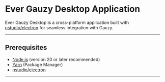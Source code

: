 # Ever Gauzy Desktop Application

Ever Gauzy Desktop is a cross-platform application built with [nstudio/electron](https://github.com/nstudio/xplat) for seamless integration with Gauzy. 

---

## Prerequisites

- [Node.js](https://nodejs.org/) (version 20 or later recommended)
- [Yarn](https://yarnpkg.com/) (Package Manager)
- [nstudio/electron](https://github.com/nstudio/xplat)
---
